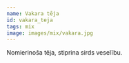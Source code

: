 ```yaml
---
name: Vakara tēja
id: vakara_teja
tags: mix
image: images/mix/vakara.jpg
---
```

Nomierinoša tēja, stiprina sirds veselību.